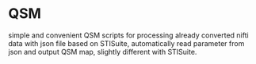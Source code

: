 # QSM
simple and convenient QSM scripts for processing already converted nifti data with json file based on STISuite, 
automatically read parameter from json and output QSM map, 
slightly different with STISuite.
